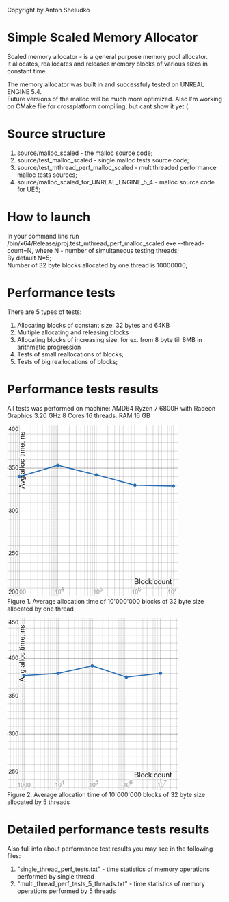 Copyright by Anton Sheludko

# Simple Scaled Memory Allocator

Scaled memory allocator - is a general purpose memory pool allocator.<br />
It allocates, reallocates and releases memory blocks of various sizes in constant time.

The memory allocator was built in and successfuly tested on UNREAL ENGINE 5.4.<br />
Future versions of the malloc will be much more optimized.
Also I'm working on CMake file for crossplatform compiling, but cant show it yet (.

# Source structure
 1. source/malloc_scaled      - the malloc source code;
 2. source/test_malloc_scaled - single malloc tests source code;
 3. source/test_mthread_perf_malloc_scaled - multithreaded performance malloc tests sources;
 4. source/malloc_scaled_for_UNREAL_ENGINE_5_4 - malloc source code for UE5;

# How to launch
In your command line run /bin/x64/Release/proj.test_mthread_perf_malloc_scaled.exe --thread-count=N, where N - number of simultaneous testing threads;<br />
By default N=5;<br />
Number of 32 byte blocks allocated by one thread is 10000000; 

# Performance tests
 There are 5 types of tests:
 1. Allocating blocks of constant size: 32 bytes and 64KB
 2. Multiple allocating and releasing blocks
 3. Allocating blocks of increasing size: for ex. from 8 byte till 8MB in arithmetic progression
 4. Tests of small reallocations of blocks;
 5. Tests of big reallocations of blocks;

# Performance tests results
All tests was performed on machine:
AMD64 Ryzen 7 6800H with Radeon Graphics  3.20 GHz 8 Cores 16 threads.
RAM 16 GB

![](/pics/avg_alloc_time_test_1_thread.png)<br />
 Figure 1. Average allocation time of 10'000'000 blocks of 32 byte size allocated by one thread
 
![](/pics/avg_alloc_time_test_5_thread.png)<br />
 Figure 2. Average allocation time of 10'000'000 blocks of 32 byte size allocated by 5 threads<br />

 # Detailed performance tests results
Also full info about performance test results you may see in the following files:

1. "single_thread_perf_tests.txt"          - time statistics of memory operations performed by single thread
2. "multi_thread_perf_tests_5_threads.txt" - time statistics of memory operations performed by 5 threads






